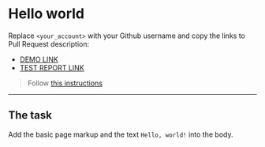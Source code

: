 # Hello world
Replace `<your_account>` with your Github username and copy the links to Pull Request description:
- [DEMO LINK](https://garikr.github.io/layout_hello-world)
- [TEST REPORT LINK](https://garikr.github.io/layout_hello-world/report/html_report/)

> Follow [this instructions](https://mate-academy.github.io/layout_task-guideline/#how-to-solve-the-layout-tasks-on-github)
___

## The task
Add the basic page markup and the text `Hello, world!` into the body.
